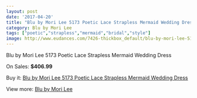 ```yaml
---
layout: post
date: '2017-04-20'
title: "Blu by Mori Lee 5173 Poetic Lace Strapless Mermaid Wedding Dress"
category: Blu by Mori Lee
tags: ["poetic","strapless","mermaid","bridal","style"]
image: http://www.eudances.com/7426-thickbox_default/blu-by-mori-lee-5173-poetic-lace-strapless-mermaid-wedding-dress.jpg
---
```

Blu by Mori Lee 5173 Poetic Lace Strapless Mermaid Wedding Dress

On Sales: **$406.99**
<a href="https://www.eudances.com/en/blu-by-mori-lee/2653-blu-by-mori-lee-5173-poetic-lace-strapless-mermaid-wedding-dress.html"><amp-img layout="responsive" width="600" height="600" src="//www.eudances.com/7426-thickbox_default/blu-by-mori-lee-5173-poetic-lace-strapless-mermaid-wedding-dress.jpg" alt="Blu by Mori Lee 5173 Poetic Lace Strapless Mermaid Wedding Dress 0" /></a>
<a href="https://www.eudances.com/en/blu-by-mori-lee/2653-blu-by-mori-lee-5173-poetic-lace-strapless-mermaid-wedding-dress.html"><amp-img layout="responsive" width="600" height="600" src="//www.eudances.com/7431-thickbox_default/blu-by-mori-lee-5173-poetic-lace-strapless-mermaid-wedding-dress.jpg" alt="Blu by Mori Lee 5173 Poetic Lace Strapless Mermaid Wedding Dress 1" /></a>
<a href="https://www.eudances.com/en/blu-by-mori-lee/2653-blu-by-mori-lee-5173-poetic-lace-strapless-mermaid-wedding-dress.html"><amp-img layout="responsive" width="600" height="600" src="//www.eudances.com/7430-thickbox_default/blu-by-mori-lee-5173-poetic-lace-strapless-mermaid-wedding-dress.jpg" alt="Blu by Mori Lee 5173 Poetic Lace Strapless Mermaid Wedding Dress 2" /></a>
<a href="https://www.eudances.com/en/blu-by-mori-lee/2653-blu-by-mori-lee-5173-poetic-lace-strapless-mermaid-wedding-dress.html"><amp-img layout="responsive" width="600" height="600" src="//www.eudances.com/7429-thickbox_default/blu-by-mori-lee-5173-poetic-lace-strapless-mermaid-wedding-dress.jpg" alt="Blu by Mori Lee 5173 Poetic Lace Strapless Mermaid Wedding Dress 3" /></a>
<a href="https://www.eudances.com/en/blu-by-mori-lee/2653-blu-by-mori-lee-5173-poetic-lace-strapless-mermaid-wedding-dress.html"><amp-img layout="responsive" width="600" height="600" src="//www.eudances.com/7428-thickbox_default/blu-by-mori-lee-5173-poetic-lace-strapless-mermaid-wedding-dress.jpg" alt="Blu by Mori Lee 5173 Poetic Lace Strapless Mermaid Wedding Dress 4" /></a>
<a href="https://www.eudances.com/en/blu-by-mori-lee/2653-blu-by-mori-lee-5173-poetic-lace-strapless-mermaid-wedding-dress.html"><amp-img layout="responsive" width="600" height="600" src="//www.eudances.com/7427-thickbox_default/blu-by-mori-lee-5173-poetic-lace-strapless-mermaid-wedding-dress.jpg" alt="Blu by Mori Lee 5173 Poetic Lace Strapless Mermaid Wedding Dress 5" /></a>

Buy it: [Blu by Mori Lee 5173 Poetic Lace Strapless Mermaid Wedding Dress](https://www.eudances.com/en/blu-by-mori-lee/2653-blu-by-mori-lee-5173-poetic-lace-strapless-mermaid-wedding-dress.html "Blu by Mori Lee 5173 Poetic Lace Strapless Mermaid Wedding Dress")

View more: [Blu by Mori Lee](https://www.eudances.com/en/39-blu-by-mori-lee "Blu by Mori Lee")
